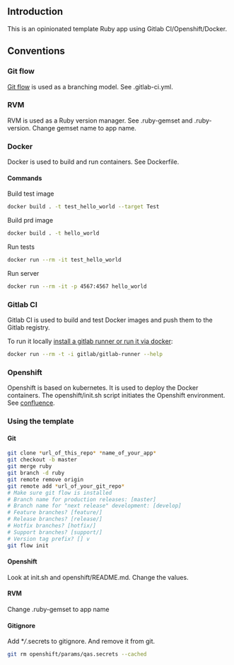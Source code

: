 ## Introduction

This is an opinionated template Ruby app using Gitlab CI/Openshift/Docker.

## Conventions

### Git flow

[Git flow](https://danielkummer.github.io/git-flow-cheatsheet/) is used as a branching model. See .gitlab-ci.yml.

### RVM

RVM is used as a Ruby version manager. See .ruby-gemset and .ruby-version. Change gemset name to app name.

### Docker

Docker is used to build and run containers. See Dockerfile.

#### Commands

Build test image
```bash
docker build . -t test_hello_world --target Test
```
Build prd image
```bash
docker build . -t hello_world
```
Run tests
```bash
docker run --rm -it test_hello_world
```
Run server
```bash
docker run --rm -it -p 4567:4567 hello_world
```

### Gitlab CI

Gitlab CI is used to build and test Docker images and push them to the Gitlab registry.

To run it locally [install a gitlab runner or run it via docker](https://docs.gitlab.com/runner/install/):

```bash
docker run --rm -t -i gitlab/gitlab-runner --help
```

### Openshift

Openshift is based on kubernetes. It is used to deploy the Docker containers. The openshift/init.sh script initiates the Openshift environment. See [confluence](https://viaadocumentation.atlassian.net/wiki/spaces/SI/pages/938147860/Openshift+basics+for+application+developers).

### Using the template

#### Git

```bash
git clone *url_of_this_repo* *name_of_your_app*
git checkout -b master
git merge ruby
git branch -d ruby
git remote remove origin
git remote add *url_of_your_git_repo*
# Make sure git flow is installed
# Branch name for production releases: [master]
# Branch name for "next release" development: [develop]
# Feature branches? [feature/]
# Release branches? [release/]
# Hotfix branches? [hotfix/]
# Support branches? [support/]
# Version tag prefix? [] v
git flow init
```
#### Openshift

Look at init.sh and openshift/README.md. Change the values.

#### RVM

Change .ruby-gemset to app name

#### Gitignore

Add \**/*.secrets to gitignore. And remove it from git.

```bash
git rm openshift/params/qas.secrets --cached
```





